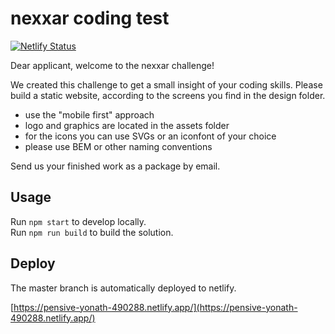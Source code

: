 # nexxar coding test

[![Netlify Status](https://api.netlify.com/api/v1/badges/da0b1113-f1d2-4028-9948-24551921f855/deploy-status)](https://app.netlify.com/sites/pensive-yonath-490288/deploys)

Dear applicant, welcome to the nexxar challenge!

We created this challenge to get a small insight of your coding skills.
Please build a static website, according to the screens you find in the design folder.
- use the "mobile first" approach
- logo and graphics are located in the assets folder
- for the icons you can use SVGs or an iconfont of your choice
- please use BEM or other naming conventions 

Send us your finished work as a package by email.

## Usage

Run `npm start` to develop locally.    
Run `npm run build` to build the solution.

## Deploy
The master branch is automatically deployed to netlify.

[https://pensive-yonath-490288.netlify.app/](https://pensive-yonath-490288.netlify.app/)
